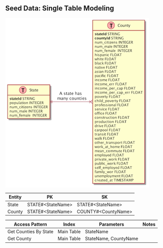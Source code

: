 ## Seed Data: Single Table Modeling

![](erd.png)

| Entity | PK                 | SK                   |
|--------|--------------------|----------------------|
| State  | STATE#\<StateName> | STATE#\<StateName>   |
| County | STATE#\<StateName> | COUNTY#\<CountyName> |

| Access Pattern        | Index      | Parameters            | Notes | 
|-----------------------|------------|-----------------------|-------|
| Get Counties By State | Main Table | StateName             |       |
| Get County            | Main Table | StateName, CountyName |
